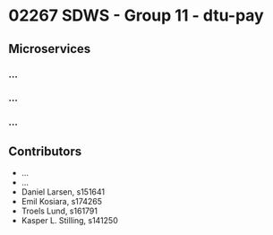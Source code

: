 # 02267 SDWS - Group 11 - dtu-pay


## Microservices

### ...

### ...

### ...


## Contributors

- ...
- ...
- Daniel Larsen, s151641
- Emil Kosiara, s174265
- Troels Lund, s161791
- Kasper L. Stilling, s141250
